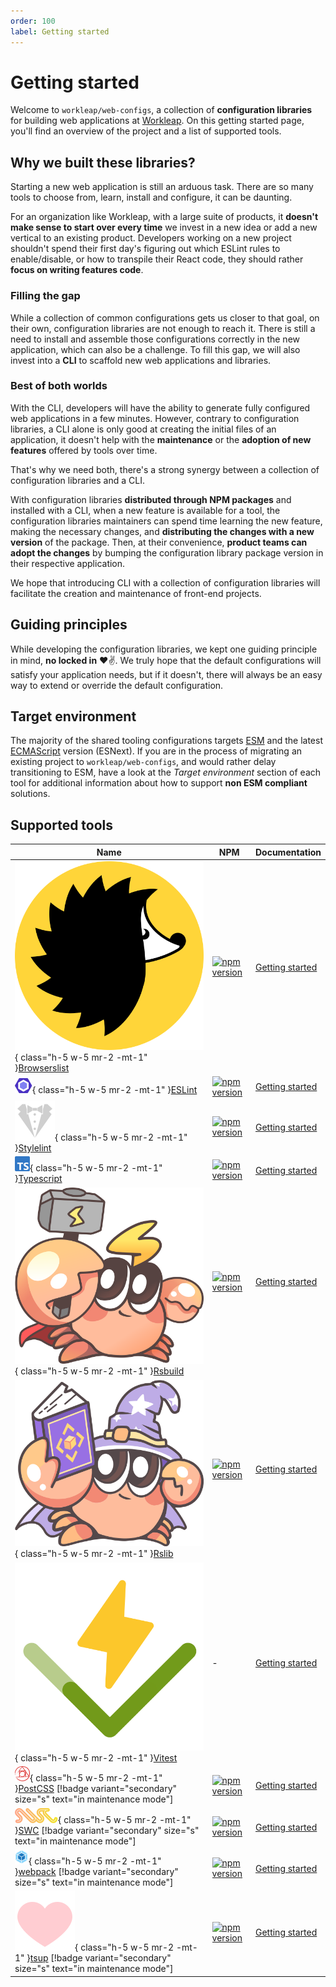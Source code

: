 ```yaml
---
order: 100
label: Getting started
---
```


# Getting started

Welcome to `workleap/web-configs`, a collection of **configuration libraries** for building web applications at [Workleap](https://workleap.com/). On this getting started page, you'll find an overview of the project and a list of supported tools.

## Why we built these libraries?

Starting a new web application is still an arduous task. There are so many tools to choose from, learn, install and configure, it can be daunting.

For an organization like Workleap, with a large suite of products, it **doesn't make sense to start over every time** we invest in a new idea or add a new vertical to an existing product. Developers working on a new project shouldn't spend their first day's figuring out which ESLint rules to enable/disable, or how to transpile their React code, they should rather **focus on writing features code**.

### Filling the gap

While a collection of common configurations gets us closer to that goal, on their own, configuration libraries are not enough to reach it. There is still a need to install and assemble those configurations correctly in the new application, which can also be a challenge. To fill this gap, we will also invest into a __CLI__ to scaffold new web applications and libraries.

### Best of both worlds

With the CLI, developers will have the ability to generate fully configured web applications in a few minutes. However, contrary to configuration libraries, a CLI alone is only good at creating the initial files of an application, it doesn't help with the **maintenance** or the **adoption of new features** offered by tools over time.

That's why we need both, there's a strong synergy between a collection of configuration libraries and a CLI.

With configuration libraries **distributed through NPM packages** and installed with a CLI, when a new feature is available for a tool, the configuration libraries maintainers can spend time learning the new feature, making the necessary changes, and **distributing the changes with a new version** of the package. Then, at their convenience, **product teams can adopt the changes** by bumping the configuration library package version in their respective application.

We hope that introducing CLI with a collection of configuration libraries will facilitate the creation and maintenance of front-end projects.

## Guiding principles

While developing the configuration libraries, we kept one guiding principle in mind, **no locked in** :heart::v:. We truly hope that the default configurations will satisfy your application needs, but if it doesn't, there will always be an easy way to extend or override the default configuration.

## Target environment

The majority of the shared tooling configurations targets [ESM](https://developer.mozilla.org/en-US/docs/Web/JavaScript/Guide/Modules) and the latest [ECMAScript](https://en.wikipedia.org/wiki/ECMAScript) version (ESNext). If you are in the process of migrating an existing project to `workleap/web-configs`, and would rather delay transitioning to ESM, have a look at the _Target environment_ section of each tool for additional information about how to support **non ESM compliant** solutions.

## Supported tools

| Name | NPM | Documentation |
| --- | --- | --- |
| ![](../static/browserslist.svg){ class="h-5 w-5 mr-2 -mt-1" }[Browserslist](https://browsersl.ist/) | [![npm version](https://img.shields.io/npm/v/@workleap/browserslist-config)](https://www.npmjs.com/package/@workleap/browserslist-config) | [Getting started](../browserslist/default.md) |
| ![](../static/eslint.svg){ class="h-5 w-5 mr-2 -mt-1" }[ESLint](https://eslint.org/) | [![npm version](https://img.shields.io/npm/v/@workleap/eslint-plugin)](https://www.npmjs.com/package/@workleap/eslint-plugin) | [Getting started](../eslint/default.md) |
| ![](../static/stylelint.svg){ class="h-5 w-5 mr-2 -mt-1" }[Stylelint](https://stylelint.io/) | [![npm version](https://img.shields.io/npm/v/@workleap/stylelint-configs)](https://www.npmjs.com/package/@workleap/stylelint-configs) | [Getting started](../stylelint/default.md) |
| ![](../static/typescript.svg){ class="h-5 w-5 mr-2 -mt-1" }[Typescript](https://www.typescriptlang.org/) | [![npm version](https://img.shields.io/npm/v/@workleap/typescript-configs)](https://www.npmjs.com/package/@workleap/typescript-configs) | [Getting started](../typescript/default.md) |
| ![](../static/rsbuild.svg){ class="h-5 w-5 mr-2 -mt-1" }[Rsbuild](https://rsbuild.dev/) | [![npm version](https://img.shields.io/npm/v/@workleap/rsbuild-configs)](https://www.npmjs.com/package/@workleap/rsbuild-configs) | [Getting started](../rsbuild/default.md) |
| ![](../static/rslib.svg){ class="h-5 w-5 mr-2 -mt-1" }[Rslib](https://lib.rsbuild.dev/) | [![npm version](https://img.shields.io/npm/v/@workleap/rslib-configs)](https://www.npmjs.com/package/@workleap/rslib-configs) | [Getting started](../rslib/default.md) |
| ![](../static/vitest.svg){ class="h-5 w-5 mr-2 -mt-1" }[Vitest](https://vitest.dev/) | - | [Getting started](../vitest/setup-turborepo.md) |
| ![](../static/postcss.svg){ class="h-5 w-5 mr-2 -mt-1" }[PostCSS](https://postcss.org/) [!badge variant="secondary" size="s" text="in maintenance mode"] | [![npm version](https://img.shields.io/npm/v/@workleap/postcss-configs)](https://www.npmjs.com/package/@workleap/postcss-configs) | [Getting started](../postcss/default.md) |
| ![](../static/swc.svg){ class="h-5 w-5 mr-2 -mt-1" }[SWC](https://swc.rs/) [!badge variant="secondary" size="s" text="in maintenance mode"] | [![npm version](https://img.shields.io/npm/v/@workleap/swc-configs)](https://www.npmjs.com/package/@workleap/swc-configs) | [Getting started](../swc/default.md) |
| ![](../static/webpack.svg){ class="h-5 w-5 mr-2 -mt-1" }[webpack](https://webpack.js.org/) [!badge variant="secondary" size="s" text="in maintenance mode"] | [![npm version](https://img.shields.io/npm/v/@workleap/webpack-configs)](https://www.npmjs.com/package/@workleap/webpack-configs) | [Getting started](../webpack/default.md) |
| ![](../static/tsup.svg){ class="h-5 w-5 mr-2 -mt-1" }[tsup](https://tsup.egoist.dev/) [!badge variant="secondary" size="s" text="in maintenance mode"] | [![npm version](https://img.shields.io/npm/v/@workleap/tsup-configs)](https://www.npmjs.com/package/@workleap/tsup-configs) | [Getting started](../tsup/default.md) |






